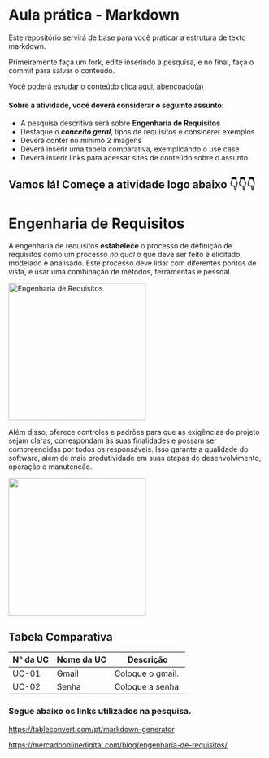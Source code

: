 # Aula prática - Markdown

Este repositório servirá de base para você praticar a estrutura de texto markdown. 

Primeiramente faça um fork, edite inserindo a pesquisa, e no final, faça o commit para salvar o conteúdo.

Você poderá estudar o conteúdo [clica aqui, abençoado(a)](https://docs.pipz.com/central-de-ajuda/learning-center/guia-basico-de-markdown#open)

#### Sobre a atividade, você deverá considerar o seguinte assunto:

- A pesquisa descritiva será sobre **Engenharia de Requisitos**
- Destaque o **_conceito geral_**, tipos de requisitos e considerer exemplos
- Deverá conter no mínimo 2 imagens
- Deverá inserir uma tabela comparativa, exemplicando o use case
- Deverá inserir links para acessar sites de conteúdo sobre o assunto.

## Vamos lá! Começe a atividade logo abaixo 👇👇👇

# **Engenharia de Requisitos**

A engenharia de requisitos **estabelece** o processo de definição de requisitos como um processo *no qual* o que deve ser feito é elicitado, modelado e analisado. Este processo deve lidar com diferentes pontos de vista, e usar uma combinação de métodos, ferramentas e pessoal.

<img src="https://encrypted-tbn0.gstatic.com/images?q=tbn:ANd9GcTYHEfL_MN3xkcZmwlMTg2bP9IWU5lZ_xd4sGxJaiIwZg&s" alt="Engenharia de Requisitos" width="270px">

Além disso, oferece controles e padrões para que as exigências do projeto sejam claras, correspondam às suas finalidades e possam ser compreendidas por todos os responsáveis.
Isso garante a qualidade do software, além de mais produtividade em suas etapas de desenvolvimento, operação e manutenção.

<img src="https://luizladeira.files.wordpress.com/2013/07/analista.jpg" width="270px">

## **Tabela Comparativa**


| N° da UC | Nome da UC | Descrição        |
|----------|------------|------------------|
| UC-01    | Gmail      | Coloque o gmail. |
| UC-02    | Senha      | Coloque a senha. |

### Segue **abaixo** os links utilizados na pesquisa.

https://tableconvert.com/pt/markdown-generator

https://mercadoonlinedigital.com/blog/engenharia-de-requisitos/

